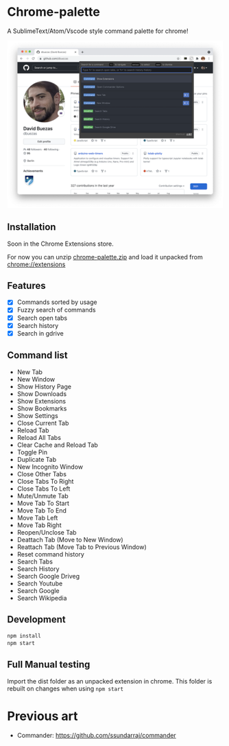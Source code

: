 # Chrome-palette

A SublimeText/Atom/Vscode style command palette for chrome!

![alt text](screenshot.png)

## Installation

Soon in the Chrome Extensions store.

For now you can unzip [chrome-palette.zip](https://github.com/dbuezas/chrome-palette/raw/master/chrome-palette.zip) and load it unpacked from [chrome://extensions](chrome://extensions)

## Features

- [x] Commands sorted by usage
- [x] Fuzzy search of commands
- [x] Search open tabs
- [x] Search history
- [x] Search in gdrive

## Command list

- New Tab
- New Window
- Show History Page
- Show Downloads
- Show Extensions
- Show Bookmarks
- Show Settings
- Close Current Tab
- Reload Tab
- Reload All Tabs
- Clear Cache and Reload Tab
- Toggle Pin
- Duplicate Tab
- New Incognito Window
- Close Other Tabs
- Close Tabs To Right
- Close Tabs To Left
- Mute/Unmute Tab
- Move Tab To Start
- Move Tab To End
- Move Tab Left
- Move Tab Right
- Reopen/Unclose Tab
- Deattach Tab (Move to New Window)
- Reattach Tab (Move Tab to Previous Window)
- Reset command history
- Search Tabs
- Search History
- Search Google Driveg
- Search Youtube
- Search Google
- Search Wikipedia

## Development

```bash
npm install
npm start
```

## Full Manual testing

Import the dist folder as an unpacked extension in chrome. This folder is rebuilt on changes when using `npm start`

# Previous art

- Commander: https://github.com/ssundarraj/commander
